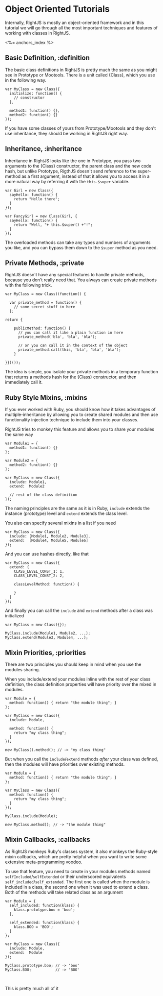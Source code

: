 # Object Oriented Tutorials

Internally, RightJS is mostly an object-oriented framework and in this tutorial we will go through
all the most important techniques and features of working with classes in RightJS.

<%= anchors_index %>


## Basic Definition, :definition

The basic class definitions in RightJS is pretty much the same as you might see in Prototype
or Mootools. There is a unit called {Class}, which you use in the following way.

    var MyClass = new Class({
      initialize: function() {
        // constructor
      },
  
      method1: function() {},
      method2: function() {}
    });

If you have some classes of yours from Prototype/Mootools and they don't use inheritance, they
should be working in RightJS right way.


## Inheritance, :inheritance

Inheritance in RightJS looks like the one in Prototype, you pass two arguments to the {Class}
constructor, the parent class and the new code hash, but unlike Prototype, RigthJS doesn't
send reference to the super-method as a first argument, instead of that it allows you to
access it in a more natural way by referring it with the `this.$super` variable.

    var Girl = new Class({
      sayHello: function() {
        return "Hello there";
      }
    });
    
    var FancyGirl = new Class(Girl, {
      sayHello: function() {
        return "Well, "+ this.$super() +"!";
      }
    });

The overloaded methods can take any types and numbers of arguments you like, and you can
bypass them down to the `$super` method as you need.


## Private Methods, :private

RightJS doesn't have any special features to handle private methods, because you don't really need
that. You always can create private methods with the following trick.

    var MyClass = new Class((function() {
  
      var private_method = function() {
        // some secret stuff in here
      };
      
    return {
      
        publicMethod: function() {
          // you can call it like a plain function in here
          private_method('bla', 'bla', 'bla');
          
          // or you can call it in the context of the object
          private_method.call(this, 'bla', 'bla', 'bla');
        }
    
    }})());

The idea is simple, you isolate your private methods in a temporary function that returns
a methods hash for the {Class} constructor, and then immediately call it.


## Ruby Style Mixins, :mixins

If you ever worked with Ruby, you should know how it takes advantages of multiple-inheritance
by allowing you to create shared modules and then use functionality injection technique to
include them into your classes.

RightJS tries to monkey this feature and allows you to share your modules the same way

    var Module1 = {
      method1: function() {}
    };
    
    var Module2 = {
      method2: function() {}
    };
    
    var MyClass = new Class({
      include: Module1,
      extend:  Module2
    
      // rest of the class definition
    });

The naming principles are the same as it is in Ruby, `include` extends the instance
(prototype) level and `extend` extends the class level.

You also can specify several mixins in a list if you need

    var MyClass = new Class({
      include: [Module1, Module2, Module3],
      extend:  [Module4, Module5, Module6]
    });

And you can use hashes directly, like that

    var MyClass = new Class({
      extend: {
        CLASS_LEVEL_CONST_1: 1,
        CLASS_LEVEL_CONST_2: 2,
      
        classLevelMethod: function() {
      
        }
      }
    });

And finally you can call the `include` and `extend` methods after a class
was initialized

    var MyClass = new Class({});
    
    MyClass.include(Module1, Module2, ...);
    MyClass.extend(Module3, Module4, ...);

## Mixin Priorities, :priorities

There are two principles you should keep in mind when you use the modules sharing.

When you include/extend your modules inline with the rest of your class definition, the
class definition properties will have priority over the mixed in modules.

    var Module = {
      method: function() { return "the module thing"; }
    };

    var MyClass = new Class({
      include: Module,
  
      method: function() {
        return "my class thing";
      }
    });
    
    new MyClass().method(); // -> "my class thing"


But when you call the `include`/`extend` methods _after_ your class was
defined, then the modules will have priorities over existing methods.

    var Module = {
      method: function() { return "the module thing"; }
    };
    
    var MyClass = new Class({
      method: function() {
        return "my class thing";
      }
    });
    
    MyClass.include(Module);

    new MyClass.method(); // -> "the module thing"  
    
    

## Mixin Callbacks, :callbacks

As RightJS monkeys Ruby's classes system, it also monkeys the Ruby-style mixin callbacks,
which are pretty helpful when you want to write some extensive meta-programming voodoo.

To use that feature, you need to create in your modules methods named `selfIncluded`/`selfExtended`
or their underscored equivalents `self_included`/`self_extended`. The first one is called when
the module is included in a class, the second one when it was used to extend a class. Both of the methods will
take related class as an argument

    var Module = {
      self_included: function(klass) {
        klass.prototype.boo = 'boo';
      },
    
      self_extended: function(klass) {
        klass.BOO = 'BOO';
      }
    };

    var MyClass = new Class({
      include: Module,
      extend:  Module
    });
    
    MyClass.prototype.boo; // -> 'boo'
    MyClass.BOO;           // -> 'BOO'


<p>&nbsp;</p>

<p>This is pretty much all of it</p>

